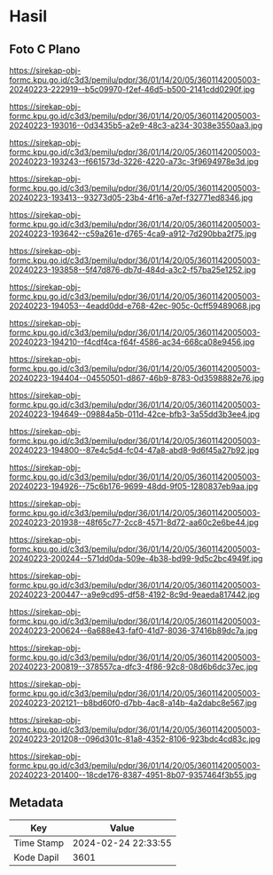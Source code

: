 # Hasil

## Foto C Plano

https://sirekap-obj-formc.kpu.go.id/c3d3/pemilu/pdpr/36/01/14/20/05/3601142005003-20240223-222919--b5c09970-f2ef-46d5-b500-2141cdd0290f.jpg

https://sirekap-obj-formc.kpu.go.id/c3d3/pemilu/pdpr/36/01/14/20/05/3601142005003-20240223-193016--0d3435b5-a2e9-48c3-a234-3038e3550aa3.jpg

https://sirekap-obj-formc.kpu.go.id/c3d3/pemilu/pdpr/36/01/14/20/05/3601142005003-20240223-193243--f661573d-3226-4220-a73c-3f9694978e3d.jpg

https://sirekap-obj-formc.kpu.go.id/c3d3/pemilu/pdpr/36/01/14/20/05/3601142005003-20240223-193413--93273d05-23b4-4f16-a7ef-f32771ed8346.jpg

https://sirekap-obj-formc.kpu.go.id/c3d3/pemilu/pdpr/36/01/14/20/05/3601142005003-20240223-193642--c59a261e-d765-4ca9-a912-7d290bba2f75.jpg

https://sirekap-obj-formc.kpu.go.id/c3d3/pemilu/pdpr/36/01/14/20/05/3601142005003-20240223-193858--5f47d876-db7d-484d-a3c2-f57ba25e1252.jpg

https://sirekap-obj-formc.kpu.go.id/c3d3/pemilu/pdpr/36/01/14/20/05/3601142005003-20240223-194053--4eadd0dd-e768-42ec-905c-0cff59489068.jpg

https://sirekap-obj-formc.kpu.go.id/c3d3/pemilu/pdpr/36/01/14/20/05/3601142005003-20240223-194210--f4cdf4ca-f64f-4586-ac34-668ca08e9456.jpg

https://sirekap-obj-formc.kpu.go.id/c3d3/pemilu/pdpr/36/01/14/20/05/3601142005003-20240223-194404--04550501-d867-46b9-8783-0d3598882e76.jpg

https://sirekap-obj-formc.kpu.go.id/c3d3/pemilu/pdpr/36/01/14/20/05/3601142005003-20240223-194649--09884a5b-011d-42ce-bfb3-3a55dd3b3ee4.jpg

https://sirekap-obj-formc.kpu.go.id/c3d3/pemilu/pdpr/36/01/14/20/05/3601142005003-20240223-194800--87e4c5d4-fc04-47a8-abd8-9d6f45a27b92.jpg

https://sirekap-obj-formc.kpu.go.id/c3d3/pemilu/pdpr/36/01/14/20/05/3601142005003-20240223-194926--75c6b176-9699-48dd-9f05-1280837eb9aa.jpg

https://sirekap-obj-formc.kpu.go.id/c3d3/pemilu/pdpr/36/01/14/20/05/3601142005003-20240223-201938--48f65c77-2cc8-4571-8d72-aa60c2e6be44.jpg

https://sirekap-obj-formc.kpu.go.id/c3d3/pemilu/pdpr/36/01/14/20/05/3601142005003-20240223-200244--571dd0da-509e-4b38-bd99-9d5c2bc4949f.jpg

https://sirekap-obj-formc.kpu.go.id/c3d3/pemilu/pdpr/36/01/14/20/05/3601142005003-20240223-200447--a9e9cd95-df58-4192-8c9d-9eaeda817442.jpg

https://sirekap-obj-formc.kpu.go.id/c3d3/pemilu/pdpr/36/01/14/20/05/3601142005003-20240223-200624--6a688e43-faf0-41d7-8036-37416b89dc7a.jpg

https://sirekap-obj-formc.kpu.go.id/c3d3/pemilu/pdpr/36/01/14/20/05/3601142005003-20240223-200819--378557ca-dfc3-4f86-92c8-08d6b6dc37ec.jpg

https://sirekap-obj-formc.kpu.go.id/c3d3/pemilu/pdpr/36/01/14/20/05/3601142005003-20240223-202121--b8bd60f0-d7bb-4ac8-a14b-4a2dabc8e567.jpg

https://sirekap-obj-formc.kpu.go.id/c3d3/pemilu/pdpr/36/01/14/20/05/3601142005003-20240223-201208--096d301c-81a8-4352-8106-923bdc4cd83c.jpg

https://sirekap-obj-formc.kpu.go.id/c3d3/pemilu/pdpr/36/01/14/20/05/3601142005003-20240223-201400--18cde176-8387-4951-8b07-9357464f3b55.jpg


## Metadata

| Key        | Value               |
| ---------- | ------------------- |
| Time Stamp | 2024-02-24 22:33:55 |
| Kode Dapil | 3601                |



